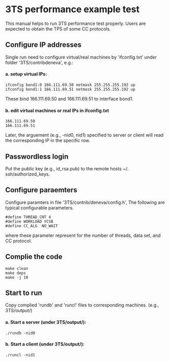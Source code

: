 # 3TS performance example test 

This manual helps to run 3TS performance test properly. Users are expected to obtain the TPS of some CC protocols.

## Configure IP addresses
Single run need to configure virtual/real machines by 'ifconfig.txt' under folder '3TS/contribdeneva', e.g.:

#### a. setup virtual IPs:
```
ifconfig bond1:0 166.111.69.50 netmask 255.255.255.192 up
ifconfig bond1:1 166.111.69.51 netmask 255.255.255.192 up
```
These bind 166.111.69.50 and 166.111.69.51 to interface bond1.
#### b. edit virtual machines or real IPs in ifconfig.txt
```
166.111.69.50
166.111.69.51
```
Later, the arguement (e.g., -nid0, nid1) specified to server or client will read the corresponding IP in the specific row.

##  Passwordless login 

Put the public key (e.g., id_rsa.pub) to the remote hosts ~/. ssh/authorized_keys.

##  Configure paraemters
Configure paramters in file '3TS/contrib/deneva/config.h', The following are typical configurable parameters.
``` 
#define THREAD_CNT 4
#define WORKLOAD YCSB
#define CC_ALG  NO_WAIT
```

where these parameter represent for the number of threads, data set, and CC protocol.

##  Complie the code
```
make clean
make deps
make -j 10
```
##  Start to run
Copy complied 'rundb' and 'runcl' files to corresponding machines. (e.g., 3TS/output/)
#### a. Start a server (under 3TS/output/):
```
./rundb -nid0
```
#### b. Start a client (under 3TS/output/):
```
./runcl -nid1
```
